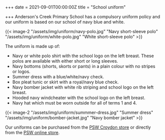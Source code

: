 +++
date = 2021-09-01T00:00:00Z
title = "School uniform"

+++
Anderson's Creek Primary School has a compulsory uniform policy and our uniform is based on our school of navy blue and white.

{{< image-2 "/assets/img/uniform/navy-polo.jpg" "Navy short-sleeve polo" "/assets/img/uniform/white-polo.jpg" "White short-sleeve polo" >}}

The uniform is made up of:

* Navy or white polo shirt with the school logo on the left breast. These polos are available with either short or long sleeves.
* Navy bottoms (shorts, skorts or pants) in a plain colour with no stripes or logos.
* Summer dress with a blue/white/navy check.
* Box pleat tunic or skirt with a royal/navy blue check.
* Navy bomber jacket with white rib striping and school logo on the left breast.
* Hooded navy windcheater with the school logo on the left breast.
* Navy hat which must be worn outside for all of terms 1 and 4.

{{< image-2 "/assets/img/uniform/summmer-dress.jpg" "Summer dress" "/assets/img/uniform/bomber-jacket.jpg" "Navy bomber jacket" >}}

Our uniforms can be purchased from the [PSW Croydon store](https://www.psw.com.au/storelocations "PSW Croydon store") or directly from the [PSW online store](https://www.psw.com.au/schools/anderson-s-creek-primary-school.html "PSW online store").